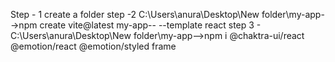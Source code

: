 Step - 1 create a folder 
step -2 C:\Users\anura\Desktop\New folder\my-app-->npm create vite@latest my-app-- --template react
step 3 - C:\Users\anura\Desktop\New folder\my-app-->npm i @chaktra-ui/react @emotion/react @emotion/styled frame